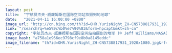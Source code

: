 ```yaml
---
layout: post
title:  "宇航员杰夫·威廉姆斯在国际空间站拍摄到的地球"
date:   "2021-04-11 16:00:00 +0800"
image_url: "http://cn.bing.com/th?id=OHR.YurisNight_ZH-CN5738817931_1920x1080.jpg&rf=LaDigue_1920x1080.jpg&pid=hp"
link: "/search?q=%e5%9c%b0%e7%90%83&form=hpcapt&mkt=zh-cn"
copyright: "宇航员杰夫·威廉姆斯在国际空间站拍摄到的地球 (© Jeff Williams/NASA)"
image_hash: "a758a1e966ec9798cf9e8b0a8145eddc"
image_filename: "th?id=OHR.YurisNight_ZH-CN5738817931_1920x1080.jpg&rf=LaDigue_1920x1080.jpg&pid=hp"
---
```


